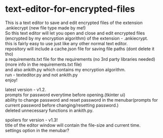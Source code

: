 # text-editor-for-encrypted-files
This is a text editor to save and edit encrypted files of the extension .ankiecrypt (new file type made by me!)  
So this text editor will let you open and close and edit encrypted files (encrypted by my encryption algorithm) of the extension - .ankiecrypt.  
this is fairly easy to use just like any other normal text editor.   
repository will include a cache.json file for saving file paths (dont delete it tho)  
a requirements.txt file for the requirements (no 3rd party libraries needed)(more info in the requirements.txt file)  
and also ankith.py which contains my encryption algorithm.  
run - texteditor.py and not ankith.py  
enjoy!  

latest version - v1.2.    
prompts for password everytime before opening.(tkinter ui)  
ability to change password and reset password in the menubar(prompts for current password before changing/resetting password.)  
deleted unnecessary functions in ankith.py.  

spoliers for version - v1.3!   
title of the editor window will contain the file-size and current time.  
settings option in the menubar?  

